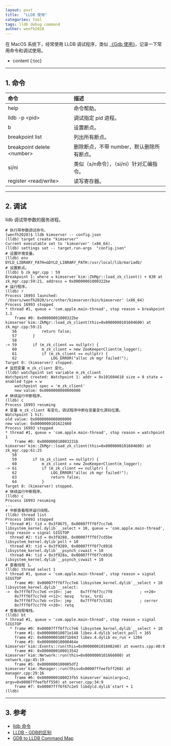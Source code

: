 ```yaml
---
layout: post
title:  "LLDB 使用"
categories: tool
tags: lldb debug command
author: wenfh2020
---
```


在 MacOS 系统下，经常使用 LLDB 调试程序，类似 [《Gdb 使用》](https://wenfh2020.com/2019/02/19/gdb/)，记录一下常用命令和调试使用。




* content
{:toc}

---

## 1. 命令

| 命令                         | 描述                                      |
| :--------------------------- | :---------------------------------------- |
| help                         | 命令帮助。                                |
| lldb -p \<pid\>              | 调试指定 pid 进程。                       |
| b                            | 设置断点。                                |
| breakpoint list              | 列出所有断点。                            |
| breakpoint delete \<number\> | 删除断点，不带 number，默认删除所有断点。 |
| si/ni                        | 类似（s/n命令），（si/ni）针对汇编指令。  |
| register \<read/write\>      | 读写寄存器。                              |

---

## 2. 调试

lldb 调试带参数的服务进程。

```shell
# 执行带参数调试命令。
[wenfh2020]$ lldb kimserver -- config.json
(lldb) target create "kimserver"
Current executable set to 'kimserver' (x86_64).
(lldb) settings set -- target.run-args  "config.json"
# 设置环境变量。
(lldb) env DYLD_LIBRARY_PATH=&DYLD_LIBRARY_PATH:/usr/local/lib/mariadb/
# 设置断点。
(lldb) b zk_mgr.cpp : 59
Breakpoint 1: where = kimserver`kim::ZkMgr::load_zk_client() + 830 at zk_mgr.cpp:59:21, address = 0x00000001000322be
# 运行程序。
(lldb) r
Process 16993 launched: '/Users/wenfh2020/src/other/kimserver/bin/kimserver' (x86_64)
Process 16993 stopped
* thread #1, queue = 'com.apple.main-thread', stop reason = breakpoint 1.1
    frame #0: 0x00000001000322be kimserver`kim::ZkMgr::load_zk_client(this=0x0000000101604600) at zk_mgr.cpp:59:21
   56           return false;
   57       }
   58  
-> 59       if (m_zk_client == nullptr) {
   60           m_zk_client = new ZooKeeperClient(m_logger);
   61           if (m_zk_client == nullptr) {
   62               LOG_ERROR("alloc zk mgr failed!");
Target 0: (kimserver) stopped.
# 监控变量 m_zk_client 变化。
(lldb) watchpoint set variable m_zk_client
Watchpoint created: Watchpoint 1: addr = 0x101604618 size = 8 state = enabled type = w
    watchpoint spec = 'm_zk_client'
    new value: 0x0000000000000000
# 继续运行中断程序。
(lldb) c
Process 16993 resuming
# 变量 m_zk_client 有变化，调试程序中断在变量变化源码位置。
Watchpoint 1 hit:
old value: 0x0000000000000000
new value: 0x0000000101622460
Process 16993 stopped
* thread #1, queue = 'com.apple.main-thread', stop reason = watchpoint 1
    frame #0: 0x000000010003231b kimserver`kim::ZkMgr::load_zk_client(this=0x0000000101604600) at zk_mgr.cpp:61:25
   58  
   59       if (m_zk_client == nullptr) {
   60           m_zk_client = new ZooKeeperClient(m_logger);
-> 61           if (m_zk_client == nullptr) {
   62               LOG_ERROR("alloc zk mgr failed!");
   63               return false;
   64           }
Target 0: (kimserver) stopped.
# 继续运行中断程序。
(lldb) c
Process 16993 resuming
...
# 中断查看程序运行线程。
(lldb) thread list
Process 16993 stopped
* thread #1: tid = 0x3f8675, 0x00007fff6f7cc7e6 libsystem_kernel.dylib`__select + 10, queue = 'com.apple.main-thread', stop reason = signal SIGSTOP
  thread #2: tid = 0x3f9288, 0x00007fff6f7cd5be libsystem_kernel.dylib`poll + 10
  thread #3: tid = 0x3f9289, 0x00007fff6f7c8916 libsystem_kernel.dylib`__psynch_cvwait + 10
  thread #4: tid = 0x3f928a, 0x00007fff6f7c8916 libsystem_kernel.dylib`__psynch_cvwait + 10
# 查看线程 1。
(lldb) thread select 1
* thread #1, queue = 'com.apple.main-thread', stop reason = signal SIGSTOP
    frame #0: 0x00007fff6f7cc7e6 libsystem_kernel.dylib`__select + 10
libsystem_kernel.dylib`__select:
->  0x7fff6f7cc7e6 <+10>: jae    0x7fff6f7cc7f0            ; <+20>
    0x7fff6f7cc7e8 <+12>: movq   %rax, %rdi
    0x7fff6f7cc7eb <+15>: jmp    0x7fff6f7c5381            ; cerror
    0x7fff6f7cc7f0 <+20>: retq
# 查看线程堆栈。
(lldb) bt
* thread #1, queue = 'com.apple.main-thread', stop reason = signal SIGSTOP
  * frame #0: 0x00007fff6f7cc7e6 libsystem_kernel.dylib`__select + 10
    frame #1: 0x000000010071e148 libev.4.dylib`select_poll + 165
    frame #2: 0x000000010071b943 libev.4.dylib`ev_run + 1204
    frame #3: 0x000000010000464e kimserver`kim::Events::run(this=0x0000000101608240) at events.cpp:40:9
    frame #4: 0x0000000100013542 kimserver`kim::Network::run(this=0x0000000101666000) at network.cpp:45:19
    frame #5: 0x0000000100005df2 kimserver`kim::Manager::run(this=0x00007ffeefbff268) at manager.cpp:29:16
    frame #6: 0x0000000100023fb5 kimserver`main(argc=2, argv=0x00007ffeefbff550) at server.cpp:34:9
    frame #7: 0x00007fff6f67c2e5 libdyld.dylib`start + 1
(lldb) 
```

---

## 3. 参考

* [lldb 命令](https://www.dllhook.com/post/51.html)
* [LLDB - GDB的区别](https://www.cnblogs.com/nilfor-sun123/p/3602228.html)
* [GDB to LLDB Command Map](https://opensource.apple.com/source/lldb/lldb-310.2.36/www/lldb-gdb.html)
